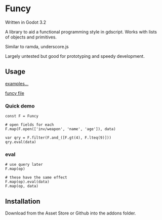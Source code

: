 # Funcy

Written in Godot 3.2

A library to aid a functional programming style in gdscript. 
Works with lists of objects and primitives.

Similar to ramda, underscore.js

Largely untested but good for prototyping and speedy development.

## Usage

[examples...](../master/addons/funcy/examples)

[funcy file](../master/addons/funcy/Funcy.gd)

### Quick demo
```gdScript
const F = Funcy

# open fields for each
F.map(F.open(['inv/weapon', 'name', 'age']), data)

var qry = F.filter(F.and_([F.gt(4), F.lteq(9)]))
qry.eval(data)
```

### eval
```gdScript
# use query later
F.map(op)

# these have the same effect
F.map(op).eval(data)
F.map(op, data)
```

## Installation

Download from the Asset Store or Github into the addons folder.